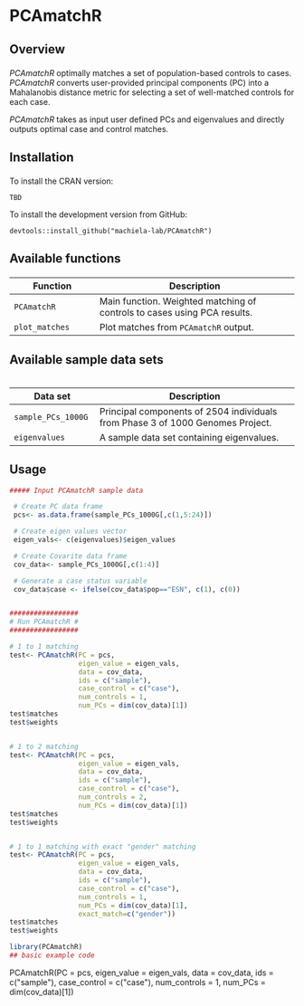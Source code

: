 
# PCAmatchR

<!-- badges: start -->
<!-- badges: end -->

<h2 id="overview">

Overview

</h2>

*PCAmatchR* optimally matches a set of population-based controls to cases. *PCAmatchR* converts user-provided principal components (PC) into a Mahalanobis distance metric for selecting a set of well-matched controls for each case.

*PCAmatchR* takes as input user defined PCs and eigenvalues and directly outputs optimal case and control matches.

<h2 id="install">

Installation

</h2>

To install the CRAN version:

    TBD

To install the development version from GitHub:

    devtools::install_github("machiela-lab/PCAmatchR")

<h2 id="available-functions">

Available functions

</h2>

<table>
<colgroup>
<col width="30%" />
<col width="70%" />
</colgroup>
<thead>
<tr class="header">
<th>Function</th>
<th>Description</th>
</tr>
</thead>
<tbody>
<td><code>PCAmatchR</code></td>
<td>Main function. Weighted matching of controls to cases using PCA results.</td>
</tr>
<td><code>plot_matches</code></td>
<td>Plot matches from <code>PCAmatchR</code> output.</td>
</tr>
</tbody>
<table>

<h2 id="available-datasets">

Available sample data sets

</h2>

<table>
<colgroup>
<col width="30%" />
<col width="70%" />
</colgroup>
<thead>
<tr class="header">
<th>Data set</th>
<th>Description</th>
</tr>
</thead>
<tbody>
<tr class="odd">
<td><code>sample_PCs_1000G</code></td>
<td>Principal components of 2504 individuals from Phase 3 of 1000 Genomes Project.</td>
</tr>
<tr class="odd">
<td><code>eigenvalues</code></td>
<td>A sample data set containing eigenvalues.</td>
</tr>
</tbody>
<table>

## Usage
``` r
##### Input PCAmatchR sample data

 # Create PC data frame
 pcs<- as.data.frame(sample_PCs_1000G[,c(1,5:24)])

 # Create eigen values vector
 eigen_vals<- c(eigenvalues)$eigen_values

 # Create Covarite data frame
 cov_data<- sample_PCs_1000G[,c(1:4)]

 # Generate a case status variable
 cov_data$case <- ifelse(cov_data$pop=="ESN", c(1), c(0))


#################
# Run PCAmatchR #
#################

# 1 to 1 matching
test<- PCAmatchR(PC = pcs,
                 eigen_value = eigen_vals,
                 data = cov_data,
                 ids = c("sample"),
                 case_control = c("case"),
                 num_controls = 1,
                 num_PCs = dim(cov_data)[1])
test$matches
test$weights


# 1 to 2 matching
test<- PCAmatchR(PC = pcs,
                 eigen_value = eigen_vals,
                 data = cov_data,
                 ids = c("sample"),
                 case_control = c("case"),
                 num_controls = 2,
                 num_PCs = dim(cov_data)[1])
test$matches
test$weights


# 1 to 1 matching with exact "gender" matching
test<- PCAmatchR(PC = pcs,
                 eigen_value = eigen_vals,
                 data = cov_data,
                 ids = c("sample"),
                 case_control = c("case"),
                 num_controls = 1,
                 num_PCs = dim(cov_data)[1],
                 exact_match=c("gender"))
test$matches
test$weights


```

``` r
library(PCAmatchR)
## basic example code
```
PCAmatchR(PC = pcs,
                 eigen_value = eigen_vals,
                 data = cov_data,
                 ids = c("sample"),
                 case_control = c("case"),
                 num_controls = 1,
                 num_PCs = dim(cov_data)[1])
